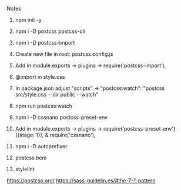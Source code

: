 Notes
01. npm init -y
02. npm i -D postcss postcss-cli

03. npm i -D postcss-import
04. Create new file in root: postcss.config.js
05. Add in module.exports -> plugins -> require('postcss-import'),
06. @import in style.css
07. In package.json adjust "scripts" -> "postcss:watch": "postcss src/style.css --dir public --watch"
08. npm run postcss:watch

09. npm i -D cssnano postcss-preset-env
10. Add in module.exports -> plugins -> require('postcss-preset-env')({stage: 1}), & require('cssnano'),

11. npm i -D autoprefixer

12. postcss bem
13. stylelint






https://postcss.org/
https://sass-guidelin.es/#the-7-1-pattern





